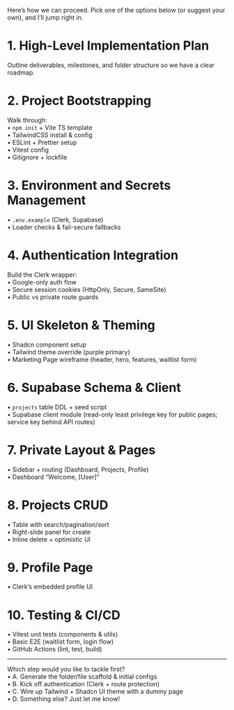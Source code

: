 Here’s how we can proceed. Pick one of the options below (or suggest your own), and I’ll jump right in.

# 1. High-Level Implementation Plan

Outline deliverables, milestones, and folder structure so we have a clear roadmap.

# 2. Project Bootstrapping

Walk through:  
• `npm init` + Vite TS template  
• TailwindCSS install & config  
• ESLint + Prettier setup  
• Vitest config  
• Gitignore + lockfile

# 3. Environment and Secrets Management

• `.env.example` (Clerk, Supabase)  
• Loader checks & fail-secure fallbacks

# 4. Authentication Integration

Build the Clerk wrapper:  
• Google-only auth flow  
• Secure session cookies (HttpOnly, Secure, SameSite)  
• Public vs private route guards

# 5. UI Skeleton & Theming

• Shadcn component setup  
• Tailwind theme override (purple primary)  
• Marketing Page wireframe (header, hero, features, waitlist form)

# 6. Supabase Schema & Client

• `projects` table DDL + seed script  
• Supabase client module (read-only least privilege key for public pages; service key behind API routes)

# 7. Private Layout & Pages

• Sidebar + routing (Dashboard, Projects, Profile)  
• Dashboard “Welcome, [User]”

# 8. Projects CRUD

• Table with search/pagination/sort  
• Right-slide panel for create  
• Inline delete + optimistic UI

# 9. Profile Page

• Clerk’s embedded profile UI

# 10. Testing & CI/CD

• Vitest unit tests (components & utils)  
• Basic E2E (waitlist form, login flow)  
• GitHub Actions (lint, test, build)

---

Which step would you like to tackle first?  
• A. Generate the folder/file scaffold & initial configs  
• B. Kick off authentication (Clerk + route protection)  
• C. Wire up Tailwind + Shadcn UI theme with a dummy page  
• D. Something else? Just let me know!
